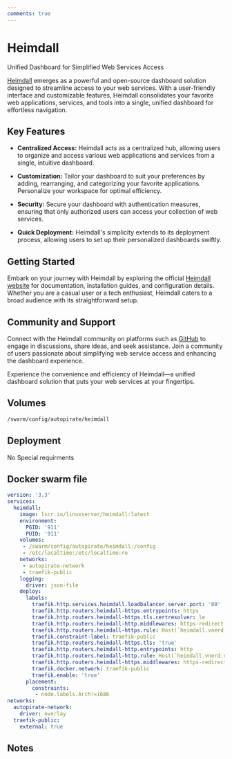 ```yaml
---
comments: true
---
```


# Heimdall

Unified Dashboard for Simplified Web Services Access

[Heimdall](https://heimdall.site/) emerges as a powerful and open-source dashboard solution designed to streamline access to your web services. With a user-friendly interface and customizable features, Heimdall consolidates your favorite web applications, services, and tools into a single, unified dashboard for effortless navigation.

## Key Features

- **Centralized Access:** Heimdall acts as a centralized hub, allowing users to organize and access various web applications and services from a single, intuitive dashboard.

- **Customization:** Tailor your dashboard to suit your preferences by adding, rearranging, and categorizing your favorite applications. Personalize your workspace for optimal efficiency.

- **Security:** Secure your dashboard with authentication measures, ensuring that only authorized users can access your collection of web services.

- **Quick Deployment:** Heimdall's simplicity extends to its deployment process, allowing users to set up their personalized dashboards swiftly.

## Getting Started

Embark on your journey with Heimdall by exploring the official [Heimdall website](https://heimdall.site/) for documentation, installation guides, and configuration details. Whether you are a casual user or a tech enthusiast, Heimdall caters to a broad audience with its straightforward setup.

## Community and Support

Connect with the Heimdall community on platforms such as [GitHub](https://github.com/linuxserver/Heimdall) to engage in discussions, share ideas, and seek assistance. Join a community of users passionate about simplifying web service access and enhancing the dashboard experience.

Experience the convenience and efficiency of Heimdall—a unified dashboard solution that puts your web services at your fingertips.


## Volumes

```bash
/swarm/config/autopirate/heimdall
```

## Deployment
No Special requirments

## Docker swarm file
```yaml
version: '3.3'
services:
  heimdall:
    image: lscr.io/linuxserver/heimdall:latest
    environment:
      PGID: '911'
      PUID: '911'
    volumes:
     - /swarm/config/autopirate/heimdall:/config
     - /etc/localtime:/etc/localtime:ro
    networks:
     - autopirate-network
     - traefik-public
    logging:
      driver: json-file
    deploy:
      labels:
        traefik.http.services.heimdall.loadbalancer.server.port: '80'
        traefik.http.routers.heimdall-https.entrypoints: https
        traefik.http.routers.heimdall-https.tls.certresolver: le
        traefik.http.routers.heimdall-http.middlewares: https-redirect
        traefik.http.routers.heimdall-https.rule: Host(`heimdall.vnerd.nl`)
        traefik.constraint-label: traefik-public
        traefik.http.routers.heimdall-https.tls: 'true'
        traefik.http.routers.heimdall-http.entrypoints: http
        traefik.http.routers.heimdall-http.rule: Host(`heimdall.vnerd.nl`)
        traefik.http.routers.heimdall-https.middlewares: https-redirect
        traefik.docker.network: traefik-public
        traefik.enable: 'true'
      placement:
        constraints:
         - node.labels.Arch!=i686
networks:
  autopirate-network:
    driver: overlay
  traefik-public:
    external: true
```
## Notes

